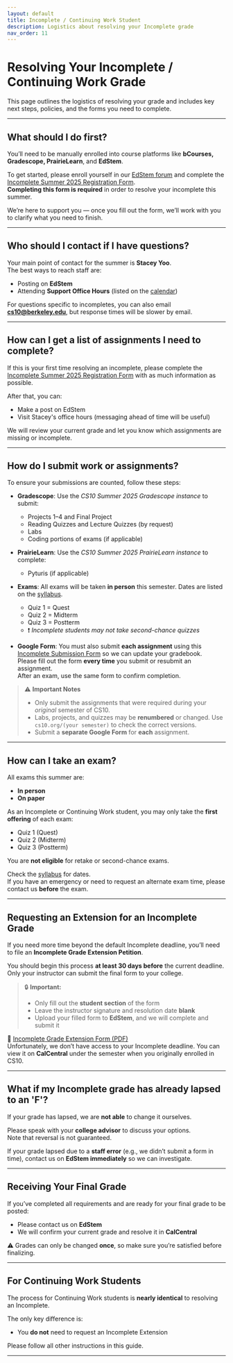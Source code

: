 ```yaml
---
layout: default
title: Incomplete / Continuing Work Student
description: Logistics about resolving your Incomplete grade 
nav_order: 11
---
```


# Resolving Your Incomplete / Continuing Work Grade

This page outlines the logistics of resolving your grade and includes key next steps, policies, and the forms you need to complete.

---

## What should I do first?

You’ll need to be manually enrolled into course platforms like **bCourses, Gradescope, PrairieLearn**, and **EdStem**.  

To get started, please enroll yourself in our [EdStem forum](https://edstem.org/us/join/MZFuQN) and complete the [Incomplete Summer 2025 Registration Form](https://forms.gle/eqk8AQuTk55r8nyz8).  
**Completing this form is required** in order to resolve your incomplete this summer.

We’re here to support you — once you fill out the form, we’ll work with you to clarify what you need to finish.

---

## Who should I contact if I have questions?

Your main point of contact for the summer is **Stacey Yoo**.  
The best ways to reach staff are:
- Posting on **EdStem**
- Attending **Support Office Hours** (listed on the [calendar](https://cs10.org/su25/calendar/))

For questions specific to incompletes, you can also email **cs10@berkeley.edu**, but response times will be slower by email.

---

## How can I get a list of assignments I need to complete?

If this is your first time resolving an incomplete, please complete the [Incomplete Summer 2025 Registration Form](https://forms.gle/eqk8AQuTk55r8nyz8) with as much information as possible.

After that, you can:
- Make a post on EdStem  
- Visit Stacey's office hours (messaging ahead of time will be useful) 

We will review your current grade and let you know which assignments are missing or incomplete.

---

## How do I submit work or assignments?

To ensure your submissions are counted, follow these steps:

- **Gradescope**: Use the *CS10 Summer 2025 Gradescope instance* to submit:
  - Projects 1–4 and Final Project  
  - Reading Quizzes and Lecture Quizzes (by request) 
  - Labs  
  - Coding portions of exams (if applicable) 

- **PrairieLearn**: Use the *CS10 Summer 2025 PrairieLearn instance* to complete:
  - Pyturis (if applicable)

- **Exams**: All exams will be taken **in person** this semester. Dates are listed on the [syllabus](https://cs10.org/su25/syllabus/#exams).  
  - Quiz 1 = Quest  
  - Quiz 2 = Midterm  
  - Quiz 3 = Postterm  
  - ❗ *Incomplete students may not take second-chance quizzes*

- **Google Form**: You must also submit **each assignment** using this [Incomplete Submission Form]() so we can update your gradebook.  
  Please fill out the form **every time** you submit or resubmit an assignment.  
  After an exam, use the same form to confirm completion.

> ⚠ **Important Notes**  
> - Only submit the assignments that were required during your *original* semester of CS10.  
> - Labs, projects, and quizzes may be **renumbered** or changed. Use `cs10.org/(your semester)` to check the correct versions.  
> - Submit a **separate Google Form** for **each** assignment.

---

## How can I take an exam?

All exams this summer are:
- **In person**
- **On paper**

As an Incomplete or Continuing Work student, you may only take the **first offering** of each exam:
- Quiz 1 (Quest)  
- Quiz 2 (Midterm)  
- Quiz 3 (Postterm)

You are **not eligible** for retake or second-chance exams.

Check the [syllabus](https://cs10.org/su25/syllabus/#exams) for dates.  
If you have an emergency or need to request an alternate exam time, please contact us **before** the exam.

---

## Requesting an Extension for an Incomplete Grade

If you need more time beyond the default Incomplete deadline, you’ll need to file an **Incomplete Grade Extension Petition**.  

You should begin this process **at least 30 days before** the current deadline.  
Only your instructor can submit the final form to your college.

> 🔒 **Important:**  
> - Only fill out the **student section** of the form  
> - Leave the instructor signature and resolution date **blank**  
> - Upload your filled form to **EdStem**, and we will complete and submit it

📄 [Incomplete Grade Extension Form (PDF)](https://registrar.berkeley.edu/wp-content/uploads/updated_Fillable_All-College-Petition-to-Extend-Incomplete-Form-11.23-Google-Docs.pdf)  
Unfortunately, we don’t have access to your Incomplete deadline. You can view it on **CalCentral** under the semester when you originally enrolled in CS10.

---

## What if my Incomplete grade has already lapsed to an 'F'?

If your grade has lapsed, we are **not able** to change it ourselves.

Please speak with your **college advisor** to discuss your options.  
Note that reversal is not guaranteed.

If your grade lapsed due to a **staff error** (e.g., we didn’t submit a form in time), contact us on **EdStem immediately** so we can investigate.

---

## Receiving Your Final Grade

If you’ve completed all requirements and are ready for your final grade to be posted:

- Please contact us on **EdStem**  
- We will confirm your current grade and resolve it in **CalCentral**

⚠ Grades can only be changed **once**, so make sure you’re satisfied before finalizing.

---

## For Continuing Work Students

The process for Continuing Work students is **nearly identical** to resolving an Incomplete.

The only key difference is:
- You **do not** need to request an Incomplete Extension

Please follow all other instructions in this guide.

---
